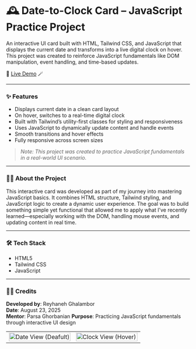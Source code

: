 # 🕰️ Date-to-Clock Card – JavaScript Practice Project  
An interactive UI card built with HTML, Tailwind CSS, and JavaScript that displays the current date and transforms into a live digital clock on hover. This project was created to reinforce JavaScript fundamentals like DOM manipulation, event handling, and time-based updates.

🔗 [Live Demo](https://exquisite-dango-74e393.netlify.app/) 🪄

---

### ✨ Features  
- Displays current date in a clean card layout  
- On hover, switches to a real-time digital clock  
- Built with Tailwind’s utility-first classes for styling and responsiveness  
- Uses JavaScript to dynamically update content and handle events  
- Smooth transitions and hover effects  
- Fully responsive across screen sizes  
> *Note: This project was created to practice JavaScript fundamentals in a real-world UI scenario.*

---

### 👩‍💻 About the Project  
This interactive card was developed as part of my journey into mastering JavaScript basics. It combines HTML structure, Tailwind styling, and JavaScript logic to create a dynamic user experience. The goal was to build something simple yet functional that allowed me to apply what I’ve recently learned—especially working with the DOM, handling mouse events, and updating content in real time.

---

### 🛠️ Tech Stack  
- HTML5  
- Tailwind CSS  
- JavaScript  

---

### 🧑‍🎨 Credits  
**Developed by**: Reyhaneh Ghalambor  
**Date**: August 23, 2025  
**Mentor**: Parsa Ghorbanian
**Purpose**: Practicing JavaScript fundamentals through interactive UI design

<table>
  <tr>
    <td width="50%" valign="top">
      <img src="https://github.com/user-attachments/assets/4df06ac5-3604-4549-ad5f-241f096e81a4" alt="Date View (Deafult)" width="100%" />
    </td>
    <td width="50%" valign="top">
      <img src="https://github.com/user-attachments/assets/d45793b7-38f9-4078-adff-4dade8e93a78" alt="Clock View (Hover)" width="100%" />
    </td>
  </tr>
</table>



